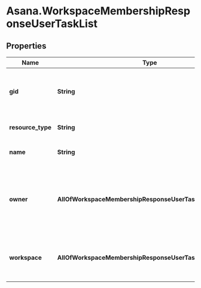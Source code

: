 # Asana.WorkspaceMembershipResponseUserTaskList

## Properties
Name | Type | Description | Notes
------------ | ------------- | ------------- | -------------
**gid** | **String** | Globally unique identifier of the resource, as a string. | [optional] 
**resource_type** | **String** | The base type of this resource. | [optional] 
**name** | **String** | The name of the user task list. | [optional] 
**owner** | **AllOfWorkspaceMembershipResponseUserTaskListOwner** | The owner of the user task list, i.e. the person whose My Tasks is represented by this resource. | [optional] 
**workspace** | **AllOfWorkspaceMembershipResponseUserTaskListWorkspace** | The workspace in which the user task list is located. | [optional] 
